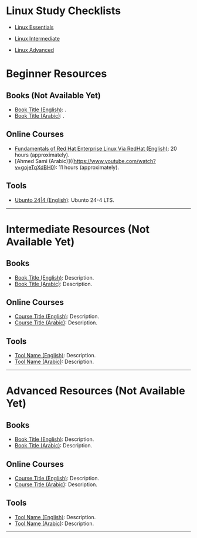 # Linux Study Checklists

- [Linux Essentials](Linux%20Essentials.md)

- [Linux Intermediate](Linux%20Intermediate.md)

- [Linux Advanced](Linux%20Advanced.md)

# Beginner Resources

## Books (Not Available Yet)
- [Book Title (English)](link): .
- [Book Title (Arabic)](link): .

## Online Courses
- [Fundamentals of Red Hat Enterprise Linux Via RedHat (English)]([link](https://www.coursera.org/learn/fundamentals-of-red-hat-enterprise-linux#modules)): 20 hours (approximately).
- [Ahmed Sami (Arabic)]((https://www.youtube.com/watch?v=gojeTqXdBH0): 11 hours (approximately).

## Tools
- [Ubunto 24|4 (English)](https://ubuntu.com/download/desktop): Ubunto 24-4 LTS.
  
---

# Intermediate Resources (Not Available Yet)

## Books
- [Book Title (English)](link): Description.
- [Book Title (Arabic)](link): Description.

## Online Courses
- [Course Title (English)](link): Description.
- [Course Title (Arabic)](link): Description.

## Tools
- [Tool Name (English)](link): Description.
- [Tool Name (Arabic)](link): Description.

---

# Advanced Resources (Not Available Yet)

## Books
- [Book Title (English)](link): Description.
- [Book Title (Arabic)](link): Description.

## Online Courses
- [Course Title (English)](link): Description.
- [Course Title (Arabic)](link): Description.

## Tools
- [Tool Name (English)](link): Description.
- [Tool Name (Arabic)](link): Description.

---
